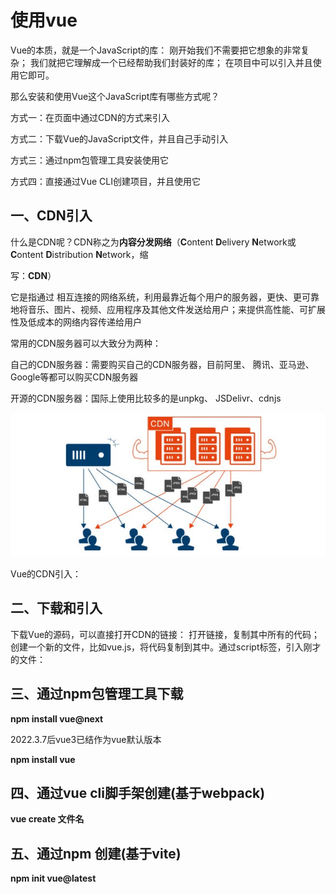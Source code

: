 # 使用vue

Vue的本质，就是一个JavaScript的库： 刚开始我们不需要把它想象的非常复杂； 我们就把它理解成一个已经帮助我们封装好的库； 在项目中可以引入并且使用它即可。 

那么安装和使用Vue这个JavaScript库有哪些方式呢？ 

方式一：在页面中通过CDN的方式来引入

方式二：下载Vue的JavaScript文件，并且自己手动引入

方式三：通过npm包管理工具安装使用它

方式四：直接通过Vue CLI创建项目，并且使用它

## 一、**CDN引入**

什么是CDN呢？CDN称之为**内容分发网络**（**C**ontent **D**elivery **N**etwork或**C**ontent **D**istribution **N**etwork，缩 

写：**CDN**） 

它是指通过 相互连接的网络系统，利用最靠近每个用户的服务器，更快、更可靠地将音乐、图片、视频、应用程序及其他文件发送给用户；来提供高性能、可扩展性及低成本的网络内容传递给用户

常用的CDN服务器可以大致分为两种： 

自己的CDN服务器：需要购买自己的CDN服务器，目前阿里、 腾讯、亚马逊、Google等都可以购买CDN服务器

开源的CDN服务器：国际上使用比较多的是unpkg、 JSDelivr、cdnjs

![](../imgs/vue3/CDN.png)

Vue的CDN引入：

<script src="https://unpkg.com/vue@next"></script>

## 二、**下载和引入**

下载Vue的源码，可以直接打开CDN的链接： 打开链接，复制其中所有的代码； 创建一个新的文件，比如vue.js，将代码复制到其中。通过script标签，引入刚才的文件：

<script src="../js/vue.js"></script>

## 三、通过npm包管理工具下载

**npm install vue@next**

2022.3.7后vue3已结作为vue默认版本

**npm install vue**

## 四、通过vue cli脚手架创建(基于webpack)

**vue create 文件名**

## 五、通过npm 创建(基于vite)

**npm init vue@latest**
